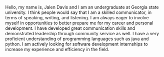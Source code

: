 Hello, my name is, Jalen Davis and I am an undergraduate at Georgia state university. I think people would say that I am a skilled communicator, in terms of speaking, writing, and listening. I am always eager to involve myself in opportunities to better prepare me for my career and personal development. I have developed great communication skills and demonstrated leadership through community service as well. I have a very proficient understanding of programming languages such as java and python. I am actively looking for software development internships to increase my experience and efficiency in the field.

